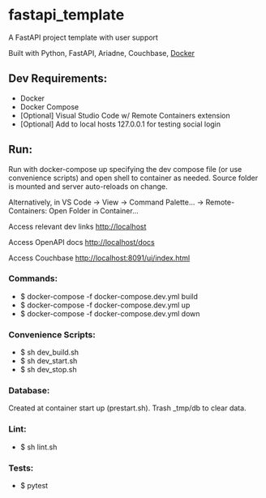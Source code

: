 # fastapi_template
A FastAPI project template with user support

Built with Python, FastAPI, Ariadne, Couchbase, [Docker](https://github.com/tiangolo/uvicorn-gunicorn-fastapi-docker)


## Dev Requirements:
- Docker
- Docker Compose
- [Optional] Visual Studio Code w/ Remote Containers extension
- [Optional] Add to local hosts 127.0.0.1 <yourdomain> for testing social login


## Run:
Run with docker-compose up specifying the dev compose file (or use convenience scripts) and open shell to container as needed.
Source folder is mounted and server auto-reloads on change.

Alternatively, in VS Code -> View -> Command Palette... -> Remote-Containers: Open Folder in Container...

Access relevant dev links [http://localhost](http://localhost)

Access OpenAPI docs [http://localhost/docs](http://localhost/docs)

Access Couchbase [http://localhost:8091/ui/index.html](http://localhost:8091/ui/index.html)

### Commands:
- $ docker-compose -f docker-compose.dev.yml build
- $ docker-compose -f docker-compose.dev.yml up
- $ docker-compose -f docker-compose.dev.yml down

### Convenience Scripts:
- $ sh dev_build.sh
- $ sh dev_start.sh
- $ sh dev_stop.sh

### Database:
Created at container start up (prestart.sh). Trash _tmp/db to clear data.

### Lint:
- $ sh lint.sh

### Tests:
- $ pytest